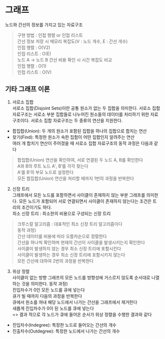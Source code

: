 # 그래프
노드와 간선의 정보를 가지고 있는 자료구조  
>구현 방법 : 인접 행렬 or 인접 리스트  
간선 정보 저장 시 메모리 복잡도(V : 노드 개수, E : 간선 개수)  
인접 행렬 : O(V2)  
인접 리스트 : O(E)  
노드 A -> 노드 B 간선 비용 확인 시 시간 복잡도 비교  
인접 행렬 : O(1)  
인접 리스트 : O(V)  

## 기타 그래프 이론
1. 서로소 집합  
서로소 집합(Disjoint Sets)이란 공통 원소가 없는 두 집합을 의미한다.
서로소 집합 자료구조는 서로소 부분 집합들로 나누어진 원소들의 데이터를 처리하기 위한 자료구조이다. 서로소 집합 자료구조는 두 종류의 연산을 지원한다.  
* 합집합(Union): 두 개의 원소가 포함된 집합을 하나의 집합으로 합치는 연산
* 찾기(Find): 특정한 원소가 속한 집합이 어떤 집합인지 알려주는 연산  
여러 개 합치기 연산이 주어졌을 때 서로소 집합 자료구조의 동작 과정은 다음과 같다
>합집합(Union) 연산을 확인하여, 서로 연결된 두 노드 A, B를 확인한다  
A와 B의 루트 노드 A′, B′를 각각 찾는다  
A′를 B′의 부모 노드로 설정한다  
모든 합집합(Union) 연산을 처리할 때까지 1번의 과정을 반복한다   
 
2. 신장 트리  
그래프에서 모든 노드를 포함하면서 사이클이 존재하지 않는 부분 그래프를 의미한다. 모든 노드가 포함되어 서로 연결되면서 사이클이 존재하지 않는다는 조건은 트리의 조건이기도 하다.  
최소 신장 트리 : 최소한의 비용으로 구성되는 신장 트리  
>크루스칼 알고리즘 : 대표적인 최소 신장 트리 알고리즘이다  
동작 과정)  
간선 데이터를 비용에 따라 오름차순으로 정렬한다  
간선을 하나씩 확인하며 현재의 간선이 사이클을 발생시키는지 확인한다  
사이클이 발생하지 않는 경우 최소 신장 트리에 포함시킨다  
사이클이 발생하는 경우 최소 신장 트리에 포함시키지 않는다  
모든 간선에 대하여 2번의 과정을 반복한다  

3. 위상 정렬  
사이클이 없는 방향 그래프의 모든 노드를 방향성에 거스르지 않도록 순서대로 나열하는 것을 의미한다.
동작 과정)  
진입차수가 0인 모든 노드를 큐에 넣는다  
큐가 빌 때까지 다음의 과정을 반복한다  
큐에서 원소를 꺼내 해당 노드에서 나가는 간선을 그래프에서 제거한다  
새롭게 진입차수가 0이 된 노드를 큐에 넣는다  
=> 결과 적으로 각 노드가 큐에 들어온 순서가 위상 정렬을 수행한 결과와 같다  
* 진입차수(Indegree): 특정한 노드로 들어오는 간선의 개수
* 진출차수(Outdegree): 특정한 노드에서 나가는 간선의 개수